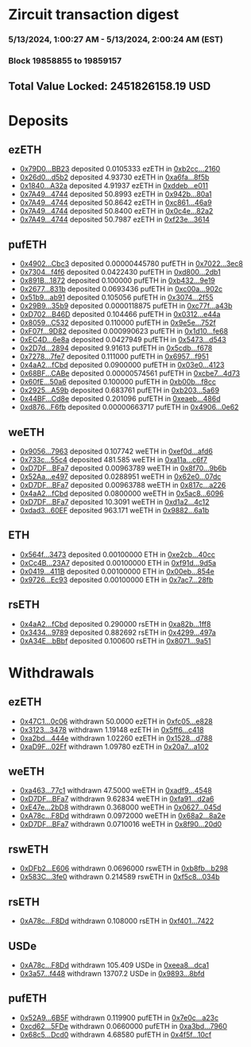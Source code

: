 # Zircuit transaction digest
### 5/13/2024, 1:00:27 AM - 5/13/2024, 2:00:24 AM (EST)
### Block 19858855 to 19859157

## Total Value Locked: 2451826158.19 USD

# Deposits
## ezETH
- [0x79D0...BB23](https://etherscan.io/address/0x79D044081F4D6cC26d65678Eb3eD8193428bBB23) deposited 0.0105333 ezETH in [0xb2cc...2160](https://etherscan.io/tx/0x79D044081F4D6cC26d65678Eb3eD8193428bBB23)
- [0x26d0...d5b2](https://etherscan.io/address/0x26d0D030F3FddAAa7F27922cD37a81548a07d5b2) deposited 4.93730 ezETH in [0xa6fa...8f5b](https://etherscan.io/tx/0x26d0D030F3FddAAa7F27922cD37a81548a07d5b2)
- [0x1840...A32a](https://etherscan.io/address/0x184076DF5F4216f83C4D32ea5f8BAf4f8A0bA32a) deposited 4.91937 ezETH in [0xddeb...e011](https://etherscan.io/tx/0x184076DF5F4216f83C4D32ea5f8BAf4f8A0bA32a)
- [0x7A49...4744](https://etherscan.io/address/0x7A493Be5c2ce014cD049Bf178a1ac0Db1B434744) deposited 50.8993 ezETH in [0x942b...80a1](https://etherscan.io/tx/0x7A493Be5c2ce014cD049Bf178a1ac0Db1B434744)
- [0x7A49...4744](https://etherscan.io/address/0x7A493Be5c2ce014cD049Bf178a1ac0Db1B434744) deposited 50.8642 ezETH in [0xc861...46a9](https://etherscan.io/tx/0x7A493Be5c2ce014cD049Bf178a1ac0Db1B434744)
- [0x7A49...4744](https://etherscan.io/address/0x7A493Be5c2ce014cD049Bf178a1ac0Db1B434744) deposited 50.8400 ezETH in [0x0c4e...82a2](https://etherscan.io/tx/0x7A493Be5c2ce014cD049Bf178a1ac0Db1B434744)
- [0x7A49...4744](https://etherscan.io/address/0x7A493Be5c2ce014cD049Bf178a1ac0Db1B434744) deposited 50.7987 ezETH in [0xf23e...3614](https://etherscan.io/tx/0x7A493Be5c2ce014cD049Bf178a1ac0Db1B434744)
## pufETH
- [0x4902...Cbc3](https://etherscan.io/address/0x4902663d170312201A741e6e6566AD44D969Cbc3) deposited 0.00000445780 pufETH in [0x7022...3ec8](https://etherscan.io/tx/0x4902663d170312201A741e6e6566AD44D969Cbc3)
- [0x7304...f4f6](https://etherscan.io/address/0x7304A74bF8fAc5ca3fE29C8D26c67225232cf4f6) deposited 0.0422430 pufETH in [0xd800...2db1](https://etherscan.io/tx/0x7304A74bF8fAc5ca3fE29C8D26c67225232cf4f6)
- [0x891B...1872](https://etherscan.io/address/0x891B7F17fE2e0040fdB2aA29b94fd5f726Af1872) deposited 0.100000 pufETH in [0xb432...9e19](https://etherscan.io/tx/0x891B7F17fE2e0040fdB2aA29b94fd5f726Af1872)
- [0x2677...831b](https://etherscan.io/address/0x26772594A277B5D6d1A6a31988539E228f05831b) deposited 0.0693436 pufETH in [0xc00a...902c](https://etherscan.io/tx/0x26772594A277B5D6d1A6a31988539E228f05831b)
- [0x51b9...ab91](https://etherscan.io/address/0x51b92Fd46031bF74811A3E64e4f7A40E7F9Dab91) deposited 0.105056 pufETH in [0x3074...2f55](https://etherscan.io/tx/0x51b92Fd46031bF74811A3E64e4f7A40E7F9Dab91)
- [0x29B9...35b9](https://etherscan.io/address/0x29B98a4f7f50Bc7E73d53e4A8198B9030fb335b9) deposited 0.0000118875 pufETH in [0xc77f...a43b](https://etherscan.io/tx/0x29B98a4f7f50Bc7E73d53e4A8198B9030fb335b9)
- [0xD702...B46D](https://etherscan.io/address/0xD70222713B68f53A65c7D670e3d97e41C644B46D) deposited 0.104466 pufETH in [0x0312...e44a](https://etherscan.io/tx/0xD70222713B68f53A65c7D670e3d97e41C644B46D)
- [0x8059...C532](https://etherscan.io/address/0x8059c2b2dC9b2D93E6ab56E7b8f1a115b917C532) deposited 0.110000 pufETH in [0x9e5e...752f](https://etherscan.io/tx/0x8059c2b2dC9b2D93E6ab56E7b8f1a115b917C532)
- [0xF07f...9D82](https://etherscan.io/address/0xF07f21Fad7c2661D137467bd733Be542E9529D82) deposited 0.000990623 pufETH in [0x1d10...fe68](https://etherscan.io/tx/0xF07f21Fad7c2661D137467bd733Be542E9529D82)
- [0xEC4D...6e8a](https://etherscan.io/address/0xEC4D58c50865f7C461A72788Fd8E653183186e8a) deposited 0.0427949 pufETH in [0x5473...d543](https://etherscan.io/tx/0xEC4D58c50865f7C461A72788Fd8E653183186e8a)
- [0x2D7d...2894](https://etherscan.io/address/0x2D7d647963514d2F2A55b7159F95d7Fd6c6f2894) deposited 9.91613 pufETH in [0x5cdb...f678](https://etherscan.io/tx/0x2D7d647963514d2F2A55b7159F95d7Fd6c6f2894)
- [0x7278...7fe7](https://etherscan.io/address/0x727891224299AE1828ae049F5C74a82Ca72f7fe7) deposited 0.111000 pufETH in [0x6957...f951](https://etherscan.io/tx/0x727891224299AE1828ae049F5C74a82Ca72f7fe7)
- [0x4aA2...fCbd](https://etherscan.io/address/0x4aA2d92270eF37c92B5203Ebd421FD39288DfCbd) deposited 0.0900000 pufETH in [0x03e0...4123](https://etherscan.io/tx/0x4aA2d92270eF37c92B5203Ebd421FD39288DfCbd)
- [0x68BF...CABe](https://etherscan.io/address/0x68BFe0dFB1DB5527B23e78965f65dBc38AB4CABe) deposited 0.00000574561 pufETH in [0xcbe7...4d73](https://etherscan.io/tx/0x68BFe0dFB1DB5527B23e78965f65dBc38AB4CABe)
- [0x60fE...50a6](https://etherscan.io/address/0x60fE8B3620D461B8Fdb4e8dD93b0fe240D7050a6) deposited 0.100000 pufETH in [0xb00b...f8cc](https://etherscan.io/tx/0x60fE8B3620D461B8Fdb4e8dD93b0fe240D7050a6)
- [0x2925...A59b](https://etherscan.io/address/0x292586fB874732e3E544669b7938a28189dFA59b) deposited 0.683761 pufETH in [0xb203...5a69](https://etherscan.io/tx/0x292586fB874732e3E544669b7938a28189dFA59b)
- [0x44BF...Cd8e](https://etherscan.io/address/0x44BFF54df298eC975afD5cd66D9202c262EECd8e) deposited 0.201096 pufETH in [0xeaeb...486d](https://etherscan.io/tx/0x44BFF54df298eC975afD5cd66D9202c262EECd8e)
- [0xd876...F6fb](https://etherscan.io/address/0xd876359b86a115C2afF854778beCE30b642dF6fb) deposited 0.00000663717 pufETH in [0x4906...0e62](https://etherscan.io/tx/0xd876359b86a115C2afF854778beCE30b642dF6fb)
## weETH
- [0x9056...7963](https://etherscan.io/address/0x9056d001E680D48d14199ee568ADe41934f47963) deposited 0.107742 weETH in [0xef0d...afd6](https://etherscan.io/tx/0x9056d001E680D48d14199ee568ADe41934f47963)
- [0x733c...55c4](https://etherscan.io/address/0x733c33339684F38C8aADA0434751611e168255c4) deposited 481.585 weETH in [0xa11a...c6f7](https://etherscan.io/tx/0x733c33339684F38C8aADA0434751611e168255c4)
- [0xD7DF...BFa7](https://etherscan.io/address/0xD7DF7E085214743530afF339aFC420c7c720BFa7) deposited 0.00963789 weETH in [0x8f70...9b6b](https://etherscan.io/tx/0xD7DF7E085214743530afF339aFC420c7c720BFa7)
- [0x52Aa...e497](https://etherscan.io/address/0x52Aa899454998Be5b000Ad077a46Bbe360F4e497) deposited 0.0288951 weETH in [0x62e0...07dc](https://etherscan.io/tx/0x52Aa899454998Be5b000Ad077a46Bbe360F4e497)
- [0xD7DF...BFa7](https://etherscan.io/address/0xD7DF7E085214743530afF339aFC420c7c720BFa7) deposited 0.00963788 weETH in [0x817c...a226](https://etherscan.io/tx/0xD7DF7E085214743530afF339aFC420c7c720BFa7)
- [0x4aA2...fCbd](https://etherscan.io/address/0x4aA2d92270eF37c92B5203Ebd421FD39288DfCbd) deposited 0.0800000 weETH in [0x5ac8...6096](https://etherscan.io/tx/0x4aA2d92270eF37c92B5203Ebd421FD39288DfCbd)
- [0xD7DF...BFa7](https://etherscan.io/address/0xD7DF7E085214743530afF339aFC420c7c720BFa7) deposited 10.3091 weETH in [0xd1a2...4c12](https://etherscan.io/tx/0xD7DF7E085214743530afF339aFC420c7c720BFa7)
- [0xdad3...60EF](https://etherscan.io/address/0xdad36A77358cE31324B9C51687fEe6acE5AC60EF) deposited 963.171 weETH in [0x9882...6a1b](https://etherscan.io/tx/0xdad36A77358cE31324B9C51687fEe6acE5AC60EF)
## ETH
- [0x564f...3473](https://etherscan.io/address/0x564fc5027bE63048121D54608cAbF441E1F63473) deposited 0.00100000 ETH in [0xe2cb...40cc](https://etherscan.io/tx/0x564fc5027bE63048121D54608cAbF441E1F63473)
- [0xCc4B...23A7](https://etherscan.io/address/0xCc4BA2Fc6BA57f6286E0310bC2d371c686f423A7) deposited 0.00100000 ETH in [0xf91d...9d5a](https://etherscan.io/tx/0xCc4BA2Fc6BA57f6286E0310bC2d371c686f423A7)
- [0x0419...411B](https://etherscan.io/address/0x0419395ef65947B74aD9cCd1A9753251e72E411B) deposited 0.00100000 ETH in [0x00eb...854e](https://etherscan.io/tx/0x0419395ef65947B74aD9cCd1A9753251e72E411B)
- [0x9726...Ec93](https://etherscan.io/address/0x97263302056c9D2F708153c0AeeE7B7fe5ebEc93) deposited 0.00100000 ETH in [0x7ac7...28fb](https://etherscan.io/tx/0x97263302056c9D2F708153c0AeeE7B7fe5ebEc93)
## rsETH
- [0x4aA2...fCbd](https://etherscan.io/address/0x4aA2d92270eF37c92B5203Ebd421FD39288DfCbd) deposited 0.290000 rsETH in [0xa82b...1ff8](https://etherscan.io/tx/0x4aA2d92270eF37c92B5203Ebd421FD39288DfCbd)
- [0x3434...9789](https://etherscan.io/address/0x34349c5569e7B846c3558961552D2202760A9789) deposited 0.882692 rsETH in [0x4299...497a](https://etherscan.io/tx/0x34349c5569e7B846c3558961552D2202760A9789)
- [0xA34E...bBbf](https://etherscan.io/address/0xA34E933301d77011fFd4F587d40519E56a72bBbf) deposited 0.100600 rsETH in [0x8071...9a51](https://etherscan.io/tx/0xA34E933301d77011fFd4F587d40519E56a72bBbf)
# Withdrawals
## ezETH
- [0x47C1...0c06](https://etherscan.io/address/0x47C1fdBd366C9Bf536c0481E27c2459C89740c06) withdrawn 50.0000 ezETH in [0xfc05...e828](https://etherscan.io/tx/0x47C1fdBd366C9Bf536c0481E27c2459C89740c06)
- [0x3123...3478](https://etherscan.io/address/0x312346B13f887012fA393849c36232B5c8313478) withdrawn 1.19148 ezETH in [0x5ff6...c418](https://etherscan.io/tx/0x312346B13f887012fA393849c36232B5c8313478)
- [0xa2bd...444e](https://etherscan.io/address/0xa2bd949D22a310252AeCc3dc79fc16E56ABC444e) withdrawn 1.02260 ezETH in [0x1528...d788](https://etherscan.io/tx/0xa2bd949D22a310252AeCc3dc79fc16E56ABC444e)
- [0xaD9F...02Ff](https://etherscan.io/address/0xaD9F9194C68BD83250A534a7DA574687e1F102Ff) withdrawn 1.09780 ezETH in [0x20a7...a102](https://etherscan.io/tx/0xaD9F9194C68BD83250A534a7DA574687e1F102Ff)
## weETH
- [0xa463...77c1](https://etherscan.io/address/0xa46395b7aDA89aB2B6CA42Fe6397C3c184e877c1) withdrawn 47.5000 weETH in [0xadf9...4548](https://etherscan.io/tx/0xa46395b7aDA89aB2B6CA42Fe6397C3c184e877c1)
- [0xD7DF...BFa7](https://etherscan.io/address/0xD7DF7E085214743530afF339aFC420c7c720BFa7) withdrawn 9.62834 weETH in [0xfa91...d2a6](https://etherscan.io/tx/0xD7DF7E085214743530afF339aFC420c7c720BFa7)
- [0xE47e...2bD8](https://etherscan.io/address/0xE47ee9B9F5AD6D40c20a416e9e9A23046Fa22bD8) withdrawn 0.368000 weETH in [0x0627...045d](https://etherscan.io/tx/0xE47ee9B9F5AD6D40c20a416e9e9A23046Fa22bD8)
- [0xA78c...F8Dd](https://etherscan.io/address/0xA78cf16962e94E1883b70f18C4E80a7D2862F8Dd) withdrawn 0.0972000 weETH in [0x68a2...8a2e](https://etherscan.io/tx/0xA78cf16962e94E1883b70f18C4E80a7D2862F8Dd)
- [0xD7DF...BFa7](https://etherscan.io/address/0xD7DF7E085214743530afF339aFC420c7c720BFa7) withdrawn 0.0710016 weETH in [0x8f90...20d0](https://etherscan.io/tx/0xD7DF7E085214743530afF339aFC420c7c720BFa7)
## rswETH
- [0xDFb2...E606](https://etherscan.io/address/0xDFb2220a6eE743AfD43C9cE456805C33CB3BE606) withdrawn 0.0696000 rswETH in [0xb8fb...b298](https://etherscan.io/tx/0xDFb2220a6eE743AfD43C9cE456805C33CB3BE606)
- [0x583C...3fe0](https://etherscan.io/address/0x583C3EA145261F7510Df3f0Ec30e70d36aA63fe0) withdrawn 0.214589 rswETH in [0xf5c8...034b](https://etherscan.io/tx/0x583C3EA145261F7510Df3f0Ec30e70d36aA63fe0)
## rsETH
- [0xA78c...F8Dd](https://etherscan.io/address/0xA78cf16962e94E1883b70f18C4E80a7D2862F8Dd) withdrawn 0.108000 rsETH in [0xf401...7422](https://etherscan.io/tx/0xA78cf16962e94E1883b70f18C4E80a7D2862F8Dd)
## USDe
- [0xA78c...F8Dd](https://etherscan.io/address/0xA78cf16962e94E1883b70f18C4E80a7D2862F8Dd) withdrawn 105.409 USDe in [0xeea8...dca1](https://etherscan.io/tx/0xA78cf16962e94E1883b70f18C4E80a7D2862F8Dd)
- [0x3a57...f448](https://etherscan.io/address/0x3a5728eDD21d8D1Acc2d2b6925dF9991C8eaf448) withdrawn 13707.2 USDe in [0x9893...8bfd](https://etherscan.io/tx/0x3a5728eDD21d8D1Acc2d2b6925dF9991C8eaf448)
## pufETH
- [0x52A9...6B5F](https://etherscan.io/address/0x52A9C95C8d1571DD615D6E226c0D050c117a6B5F) withdrawn 0.119900 pufETH in [0x7e0c...a23c](https://etherscan.io/tx/0x52A9C95C8d1571DD615D6E226c0D050c117a6B5F)
- [0xcd62...5FDe](https://etherscan.io/address/0xcd62f9a9A452376b3fF8712ADC0A491d77885FDe) withdrawn 0.0660000 pufETH in [0xa3bd...7960](https://etherscan.io/tx/0xcd62f9a9A452376b3fF8712ADC0A491d77885FDe)
- [0x68c5...Dcd0](https://etherscan.io/address/0x68c56b373751bC9E431Bf9B71c7Ad6c170F9Dcd0) withdrawn 4.68580 pufETH in [0x4f5f...10cf](https://etherscan.io/tx/0x68c56b373751bC9E431Bf9B71c7Ad6c170F9Dcd0)
